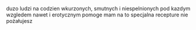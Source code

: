 duzo ludzi na codzien wkurzonych, smutnych i niespelnionych pod kazdym wzgledem nawet i erotycznym
pomoge mam na to specjalna recepture 
nie pożałujesz 
